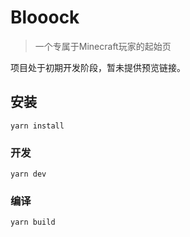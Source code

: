 # Blooock

> 一个专属于Minecraft玩家的起始页

项目处于初期开发阶段，暂未提供预览链接。

## 安装

```
yarn install
```

### 开发

```
yarn dev
```

### 编译

```
yarn build
```